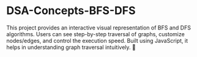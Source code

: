 # DSA-Concepts-BFS-DFS
This project provides an interactive visual representation of BFS and DFS algorithms. Users can see step-by-step traversal of graphs, customize nodes/edges, and control the execution speed. Built using JavaScript, it helps in understanding graph traversal intuitively. 🚀

